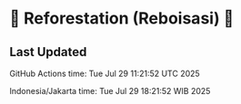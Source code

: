 
# 🌳 Reforestation (Reboisasi) 🌲

## Last Updated

GitHub Actions time: Tue Jul 29 11:21:52 UTC 2025

Indonesia/Jakarta time: Tue Jul 29 18:21:52 WIB 2025
